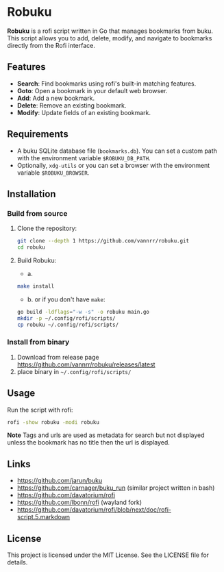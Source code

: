 # Robuku

**Robuku** is a rofi script written in Go that manages bookmarks from buku.
This script allows you to add, delete, modify, and navigate to bookmarks directly
from the Rofi interface.

## Features

- **Search**: Find bookmarks using rofi's built-in matching features.
- **Goto**:   Open a bookmark in your default web browser.
- **Add**:    Add a new bookmark.
- **Delete**: Remove an existing bookmark.
- **Modify**: Update fields of an existing bookmark.

## Requirements

- A buku SQLite database file (`bookmarks.db`). You can set a custom path with the environment variable `$ROBUKU_DB_PATH`.
- Optionally, `xdg-utils` or you can set a browser with the environment variable `$ROBUKU_BROWSER`.

## Installation

### Build from source
1. Clone the repository:
    ```sh
    git clone --depth 1 https://github.com/vannrr/robuku.git
    cd robuku
    ```

2. Build Robuku:
    - a.
    ```sh
    make install
    ```
    - b.
    or if you don't have `make`:
    ```sh
    go build -ldflags="-w -s" -o robuku main.go
    mkdir -p ~/.config/rofi/scripts/
    cp robuku ~/.config/rofi/scripts/
    ```

### Install from binary
1. Download from release page https://github.com/vannrr/robuku/releases/latest
2. place binary in `~/.config/rofi/scripts/`

## Usage

Run the script with rofi:
```sh
rofi -show robuku -modi robuku
```

**Note** Tags and urls are used as metadata for search but not displayed unless
the bookmark has no title then the url is displayed.

## Links

- https://github.com/jarun/buku
- https://github.com/carnager/buku_run (similar project written in bash)
- https://github.com/davatorium/rofi
- https://github.com/lbonn/rofi (wayland fork)
- https://github.com/davatorium/rofi/blob/next/doc/rofi-script.5.markdown

## License

This project is licensed under the MIT License. See the LICENSE file for details.
